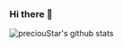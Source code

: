 ### Hi there 👋

![preciouStar's github stats](https://github-readme-stats.vercel.app/api?username=seongjin605&show_icons=true&theme=merko&PAT_1=)
